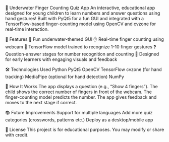 🐠 Underwater Finger Counting Quiz App
An interactive, educational app designed for young children to learn numbers and answer questions using hand gestures! Built with PyQt5 for a fun GUI and integrated with a TensorFlow-based finger-counting model using OpenCV and cvzone for real-time interaction.

📌 Features
🎨 Fun underwater-themed GUI
✋ Real-time finger counting using webcam
🤖 TensorFlow model trained to recognize 1-10 finger gestures
❓ Question-answer stages for number recognition and counting
👶 Designed for early learners with engaging visuals and feedback

🛠️ Technologies Used
Python
PyQt5
OpenCV
TensorFlow
cvzone (for hand tracking)
MediaPipe (optional for hand detection)
NumPy

🧠 How It Works
The app displays a question (e.g., “Show 4 fingers”).
The child shows the correct number of fingers in front of the webcam.
The finger-counting model predicts the number.
The app gives feedback and moves to the next stage if correct.

📚 Future Improvements
Support for multiple languages
Add more quiz categories (crosswords, patterns etc.)
Deploy as a desktop/mobile app

📄 License
This project is for educational purposes. You may modify or share with credit.
